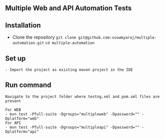 ## Multiple Web and API Automation Tests

## Installation 
   
   - Clone the repository
     `git clone git@github.com:ssowmyaraj/multiple-automation.git`
     `cd multiple-automation`
    
## Set up
   
    - Import the project as existing maven project in the IDE 
    
## Run command 
    Navigate to the project folder where testng.xml and pom.xml files are present
    
    For WEB
    - mvn test -Pfull-suite -Dgroups="multipleweb" -Dpassword="" -Dplatform="web"  
    For API
    - mvn test -Pfull-suite -Dgroups="multipleapi" -Dpassword="" -Dplatform="api"
